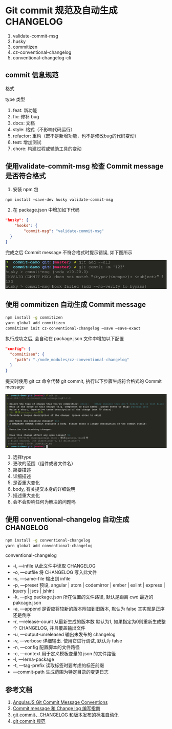 # Git commit 规范及自动生成 CHANGELOG

1. validate-commit-msg
1. husky
1. commitizen
1. cz-conventional-changelog
1. conventional-changelog-cli

## commit 信息规范

格式

type 类型

1. feat: 新功能
1. fix: 修补 bug
1. docs: 文档
1. style: 格式（不影响代码运行）
1. refactor: 重构（既不是新增功能，也不是修改bug的代码变动）
1. test: 增加测试
1. chore: 构建过程或辅助工具的变动

## 使用validate-commit-msg 检查 Commit message 是否符合格式

1. 安装 npm 包

```bash
npm install —save-dev husky validate-commit-msg
```

2. 在 package.json 中增加如下代码

```json
"husky": {
    "hooks": {
        "commit-msg": "validate-commit-msg"
  }
}
```

完成之后 Commit message 不符合格式时提示错误, 如下图所示

![husky-error](../../../assets/images/husky_error.png)

## 使用 commitizen 自动生成 Commit message

```bash
npm install -g commitizen
yarn global add commitizen
commitizen init cz-conventional-changelog —save —save-exact
```

执行成功之后, 会自动在 package.json 文件中增加以下配置

```json
"config": {
  "commitizen": {
    "path": "./node_modules/cz-conventional-changelog"
  }
}
```

提交时使用 git cz 命令代替 git commit, 执行以下步骤生成符合格式的 Commit message

![commit-message](../../../assets/images/commit_message.png)

1. 选择type
1. 更改的范围（组件或者文件名）
1. 简要描述
1. 详细描述
1. 是否重大变化
1. body, 有关提交本身的详细说明
1. 描述重大变化
1. 会不会影响任何为解决的问题吗

## 使用 conventional-changelog 自动生成 CHANGELOG

```bash
npm install -g conventional-changelog
yarn global add conventional-changelog
```

conventional-changelog

- -i, —infile  从此文件中读取 CHANGELOG
- -o, —outfile  将 CHANGELOG 写入此文件
- -s, —same-file  输出到 infile
- -p, —preset  预设, angular | atom | codemirror | ember | eslint | express | jquery | jscs | jshint
- -k, —pkg  package.json 所在位置的文件路径, 默认是距离 cwd 最近的 pakcage.json
- -a, —append  是否应将较新的版本附加到旧版本, 默认为 false  其实就是正序还是倒序
- -r, —release-count  从最新生成的版本数 默认为1, 如果指定为0则重新生成整个 CHANGELOG, 并且覆盖输出文件
- -u, —output-unreleased  输出未发布的 changelog
- -v, —verbose  详细输出. 使用它进行调试, 默认为 false
- -n, —config  配置脚本的文件路径
- -c, —context  用于定义模板变量的 json 的文件路径
- -l, —lerna-package  
- -t, —tag-prefix  读取标签时要考虑的标签前缀
- —commit-path  生成范围为特定目录的变更日志

## 参考文档

1. [AngularJS Git Commit Message Conventions](https://docs.google.com/document/d/1QrDFcIiPjSLDn3EL15IJygNPiHORgU1_OOAqWjiDU5Y/edit#heading=h.greljkmo14y0)
1. [Commit message 和 Change log 编写指南](http://www.ruanyifeng.com/blog/2016/01/commit_message_change_log.html)
1. [git commit、CHANGELOG 和版本发布的标准自动化](https://www.cnblogs.com/zivxiaowei/p/10089201.html)
1. [git commit 规范](https://www.jianshu.com/p/856bbb5ed9ec)
